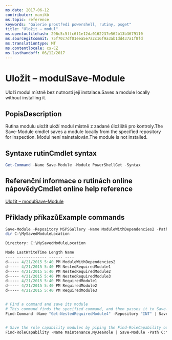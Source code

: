 ```yaml
---
ms.date: 2017-06-12
contributor: manikb
ms.topic: reference
keywords: "Galerie prostředí powershell, rutiny, psget"
title: "Uložit – modul"
ms.openlocfilehash: 296c5c5ffc6f1e12da0162237e562b13b3679110
ms.sourcegitcommit: 75f70c7df01eea5e7a2c16f9a3ab1dd437a1f8fd
ms.translationtype: MT
ms.contentlocale: cs-CZ
ms.lasthandoff: 06/12/2017
---
```

# <a name="save-module"></a><span data-ttu-id="db01c-103">Uložit – modul</span><span class="sxs-lookup"><span data-stu-id="db01c-103">Save-Module</span></span>

<span data-ttu-id="db01c-104">Uloží modul místně bez nutnosti její instalace.</span><span class="sxs-lookup"><span data-stu-id="db01c-104">Saves a module locally without installing it.</span></span>

## <a name="description"></a><span data-ttu-id="db01c-105">Popis</span><span class="sxs-lookup"><span data-stu-id="db01c-105">Description</span></span>

<span data-ttu-id="db01c-106">Rutina modulu uložit uloží modul místně z zadané úložiště pro kontroly.</span><span class="sxs-lookup"><span data-stu-id="db01c-106">The Save-Module cmdlet saves a module locally from the specified repository for inspection.</span></span> <span data-ttu-id="db01c-107">Modul není nainstalován.</span><span class="sxs-lookup"><span data-stu-id="db01c-107">The module is not installed.</span></span>

## <a name="cmdlet-syntax"></a><span data-ttu-id="db01c-108">Syntaxe rutin</span><span class="sxs-lookup"><span data-stu-id="db01c-108">Cmdlet syntax</span></span>
```powershell
Get-Command -Name Save-Module -Module PowerShellGet -Syntax
```

## <a name="cmdlet-online-help-reference"></a><span data-ttu-id="db01c-109">Referenční informace o rutinách online nápovědy</span><span class="sxs-lookup"><span data-stu-id="db01c-109">Cmdlet online help reference</span></span>

[<span data-ttu-id="db01c-110">Uložit – modul</span><span class="sxs-lookup"><span data-stu-id="db01c-110">Save-Module</span></span>](http://go.microsoft.com/fwlink/?LinkId=531351)

## <a name="example-commands"></a><span data-ttu-id="db01c-111">Příklady příkazů</span><span class="sxs-lookup"><span data-stu-id="db01c-111">Example commands</span></span>

```powershell
Save-Module -Repository MSPSGallery -Name ModuleWithDependencies2 -Path C:\MySavedModuleLocation
dir C:\MySavedModuleLocation

Directory: C:\MySavedModuleLocation

Mode LastWriteTime Length Name
---- ------------- ------ ----
d----- 4/21/2015 5:40 PM ModuleWithDependencies2
d----- 4/21/2015 5:40 PM NestedRequiredModule1
d----- 4/21/2015 5:40 PM NestedRequiredModule2
d----- 4/21/2015 5:40 PM NestedRequiredModule3
d----- 4/21/2015 5:40 PM RequiredModule1
d----- 4/21/2015 5:40 PM RequiredModule2
d----- 4/21/2015 5:40 PM RequiredModule3


# Find a command and save its module
# This command finds the specified command, and then passes it to Save-Module to save it to the C:\temp folder.
Find-Command -Name "Get-NestedRequiredModule4" -Repository "INT" | Save-Module -Path "C:\temp\" -Verbose


# Save the role capability modules by piping the Find-RoleCapability output to Save-Module cmdlet.
Find-RoleCapability -Name Maintenance,MyJeaRole | Save-Module -Path C:\MyModulesPath

```


